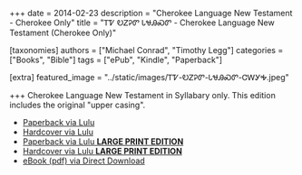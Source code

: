+++
date = 2014-02-23
description = "Cherokee Language New Testament - Cherokee Only"
title = "ᎢᏤ ᎧᏃᎮᏛ ᏓᏠᎯᏍᏛ - Cherokee Language New Testament (Cherokee Only)"

[taxonomies]
authors = ["Michael Conrad", "Timothy Legg"]
categories = ["Books", "Bible"]
tags = ["ePub", "Kindle", "Paperback"]

[extra]
featured_image = "../static/images/ᎢᏤ-ᎧᏃᎮᏛ-ᏓᏠᎯᏍᏛ-ᏣᎳᎩᎭ.jpeg"

+++
Cherokee Language New Testament in Syllabary only. This edition includes the original "upper casing".

<!-- more -->

* [Paperback via Lulu](http://www.lulu.com/shop/michael-joyner-and-timothy-legg/ije-kanohedv-dahlohisdv/paperback/product-22058176.html)
* [Hardcover via Lulu](http://www.lulu.com/shop/michael-joyner-and-timothy-legg/ije-kanohedv-dahlohisdv/hardcover/product-22058166.html)
* [Paperback via Lulu **LARGE PRINT EDITION**](http://www.lulu.com/shop/michael-joyner-and-timothy-legg/ije-kanohedv-dahlohisdv-digohwelvi-jutana/paperback/product-22058188.html)
* [Hardcover via Lulu **LARGE PRINT EDITION**](http://www.lulu.com/shop/michael-joyner-and-timothy-legg/%E1%8E%A2%E1%8F%A4-%E1%8E%A7%E1%8F%83%E1%8E%AE%E1%8F%9B-%E1%8F%93%E1%8F%A0%E1%8E%AF%E1%8F%8D%E1%8F%9B-%E1%8F%97%E1%8E%AA%E1%8F%AA%E1%8E%B8%E1%8E%A2-%E1%8F%A7%E1%8F%94%E1%8E%BE-ije-kanohedv-dahlohisdv-digohwelvi-jutana/hardcover/product-22039287.html)
* [eBook (pdf) via Direct Download](/pdf-downloads/cnt-6x9.pdf)